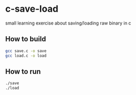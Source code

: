 # c-save-load

small learning exercise about saving/loading raw binary in c

## How to build
```bash
gcc save.c -o save
gcc load.c -o load
```
## How to run

```bash
./save
./load
```
